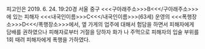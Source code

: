 피고인은 2019. 6. 24. 19:20경 서울 중구 <<<구아래주소>>>B<<</구아래주소>>>에 있는 피해자 <<<내국인이름>>>C<<</내국인이름>>>(63세) 운영의 <<<폭행장소>>>D<<</폭행장소>>>에서, 옆 가게의 업주에 대해서 험담을 하면서 피해자에게 담배를 권하였으나 피해자로부터 거절을 당하자 화가 나 주먹으로 피해자의 입술 부위를 1회 때려 피해자에게 폭행을 가하였다.